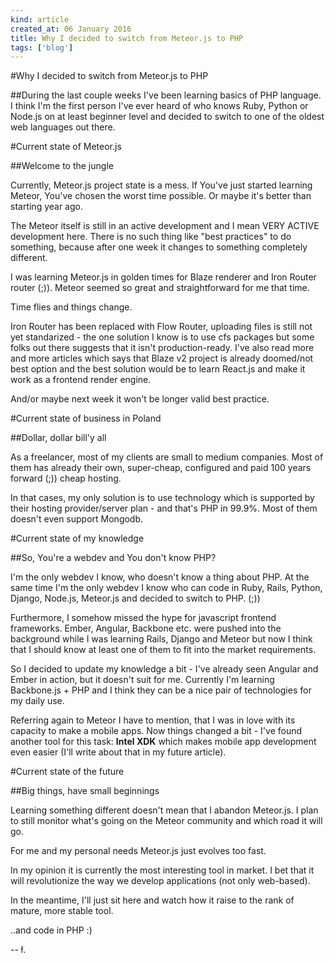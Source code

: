 ```yaml
---
kind: article
created_at: 06 January 2016
title: Why I decided to switch from Meteor.js to PHP
tags: ['blog']
---
```


#Why I decided to switch from Meteor.js to PHP

##During the last couple weeks I've been learning basics of PHP language. I think I'm the first person I've ever heard of who knows Ruby, Python or Node.js on at least beginner level and decided to switch to one of the oldest web languages out there.

#Current state of Meteor.js

##Welcome to the jungle

Currently, Meteor.js project state is a mess. If You've just started learning Meteor, You've chosen the worst time possible. Or maybe it's better than starting year ago. 

The Meteor itself is still in an active development and I mean VERY ACTIVE development here. There is no such thing like "best practices" to do something, because after one week it changes to something completely different.

I was learning Meteor.js in golden times for Blaze renderer and Iron Router router (;)). Meteor seemed so great and straightforward for me that time. 

Time flies and things change. 

Iron Router has been replaced with Flow Router, uploading files is still not yet standarized - the one solution I know is to use cfs packages but some folks out there suggests that it isn't production-ready. I've also read more and more articles which says that Blaze v2 project is already doomed/not best option and the best solution would be to learn React.js and make it work as a frontend render engine. 

And/or maybe next week it won't be longer valid best practice.

#Current state of business in Poland
 
##Dollar, dollar bill'y all

As a freelancer, most of my clients are small to medium companies. Most of them has already their own, super-cheap, configured and paid 100 years forward (;)) cheap hosting.

In that cases, my only solution is to use technology which is supported by their hosting provider/server plan - and that's PHP in 99.9%. Most of them doesn't even support Mongodb.

#Current state of my knowledge

##So, You're a webdev and You don't know PHP?

I'm the only webdev I know, who doesn't know a thing about PHP. At the same time I'm the only webdev I know who can code in Ruby, Rails, Python, Django, Node.js, Meteor.js and decided to switch to PHP. (;))

Furthermore, I somehow missed the hype for javascript frontend frameworks. Ember, Angular, Backbone etc. were pushed into the background while I was learning Rails, Django and Meteor but now I think that I should know at least one of them to fit into the market requirements.

So I decided to update my knowledge a bit - I've already seen Angular and Ember in action, but it doesn't suit for me. Currently I'm learning Backbone.js + PHP and I think they can be a nice pair of technologies for my daily use.

Referring again to Meteor I have to mention, that I was in love with its capacity to make a mobile apps. Now things changed a bit - I've found another tool for this task: **Intel XDK** which makes mobile app development even easier (I'll write about that in my future article).

#Current state of the future

##Big things, have small beginnings

Learning something different doesn't mean that I abandon Meteor.js. I plan to still monitor what's going on the Meteor community and which road it will go. 

For me and my personal needs Meteor.js just evolves too fast. 

In my opinion it is currently the most interesting tool in market. I bet that it will revolutionize the way we develop applications (not only web-based). 

In the meantime, I'll just sit here and watch how it raise to the rank of mature, more stable tool.

..and code in PHP :)

-- ł.
